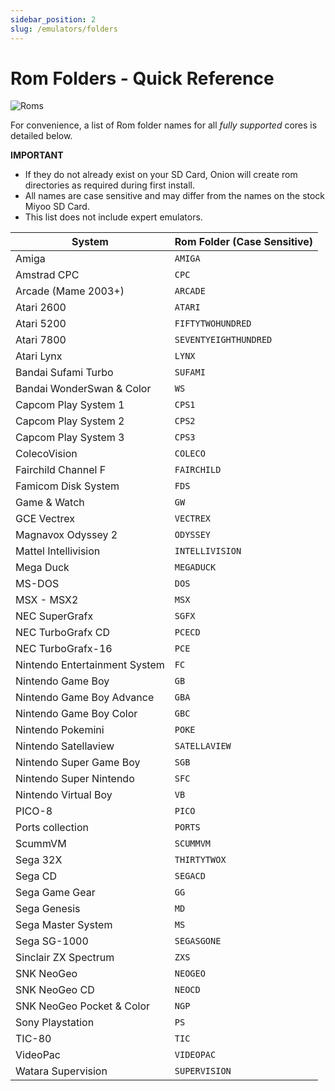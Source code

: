```yaml
---
sidebar_position: 2
slug: /emulators/folders
---
```


# Rom Folders - Quick Reference

![Roms](https://user-images.githubusercontent.com/98862735/177056430-38a57b7d-2293-4ccd-916c-4a43a8809e70.png)

For convenience, a list of Rom folder names for all *fully supported* cores is detailed below. 

**IMPORTANT**
* If they do not already exist on your SD Card, Onion will create rom directories as required during first install. 
* All names are case sensitive and may differ from the names on the stock Miyoo SD Card. 
* This list does not include expert emulators. 

| System                        | Rom Folder (Case Sensitive) |
| ----------------------------- | --------------------------- |
| Amiga                         | `AMIGA`                     |
| Amstrad CPC                   | `CPC`                       |
| Arcade (Mame 2003+)           | `ARCADE`                    |
| Atari 2600                    | `ATARI`                     |
| Atari 5200                    | `FIFTYTWOHUNDRED`           |
| Atari 7800                    | `SEVENTYEIGHTHUNDRED`       |
| Atari Lynx                    | `LYNX`                      |
| Bandai Sufami Turbo           | `SUFAMI`                    |
| Bandai WonderSwan & Color     | `WS`                        |
| Capcom Play System 1          | `CPS1`                      |
| Capcom Play System 2          | `CPS2`                      |
| Capcom Play System 3          | `CPS3`                      |
| ColecoVision                  | `COLECO`                    |
| Fairchild Channel F           | `FAIRCHILD`                 |
| Famicom Disk System           | `FDS`                       |
| Game & Watch                  | `GW`                        |
| GCE Vectrex                   | `VECTREX`                   |
| Magnavox Odyssey 2            | `ODYSSEY`                   |
| Mattel Intellivision          | `INTELLIVISION`             |
| Mega Duck                     | `MEGADUCK`                  |
| MS-DOS                        | `DOS`                       |
| MSX - MSX2                    | `MSX`                       |
| NEC SuperGrafx                | `SGFX`                      |
| NEC TurboGrafx   CD           | `PCECD`                     |
| NEC TurboGrafx-16             | `PCE`                       |
| Nintendo Entertainment System | `FC`                        |
| Nintendo Game Boy             | `GB`                        |
| Nintendo Game Boy Advance     | `GBA`                       |
| Nintendo Game Boy Color       | `GBC`                       |
| Nintendo Pokemini             | `POKE`                      |
| Nintendo Satellaview          | `SATELLAVIEW`               |
| Nintendo Super Game Boy       | `SGB`                       |
| Nintendo Super Nintendo       | `SFC`                       |
| Nintendo Virtual Boy          | `VB`                        |
| PICO-8                        | `PICO`                      |
| Ports collection              | `PORTS`                     |
| ScummVM                       | `SCUMMVM`                   |
| Sega 32X                      | `THIRTYTWOX`                |
| Sega CD                       | `SEGACD`                    |
| Sega Game Gear                | `GG`                        |
| Sega Genesis                  | `MD`                        |
| Sega Master System            | `MS`                        |
| Sega SG-1000                  | `SEGASGONE`                 |
| Sinclair ZX Spectrum          | `ZXS`                       |
| SNK NeoGeo                    | `NEOGEO`                    |
| SNK NeoGeo CD                 | `NEOCD`                     |
| SNK NeoGeo Pocket & Color     | `NGP`                       |
| Sony Playstation              | `PS`                        |
| TIC-80                        | `TIC`                       |
| VideoPac                      | `VIDEOPAC`                  |
| Watara Supervision            | `SUPERVISION`               |
